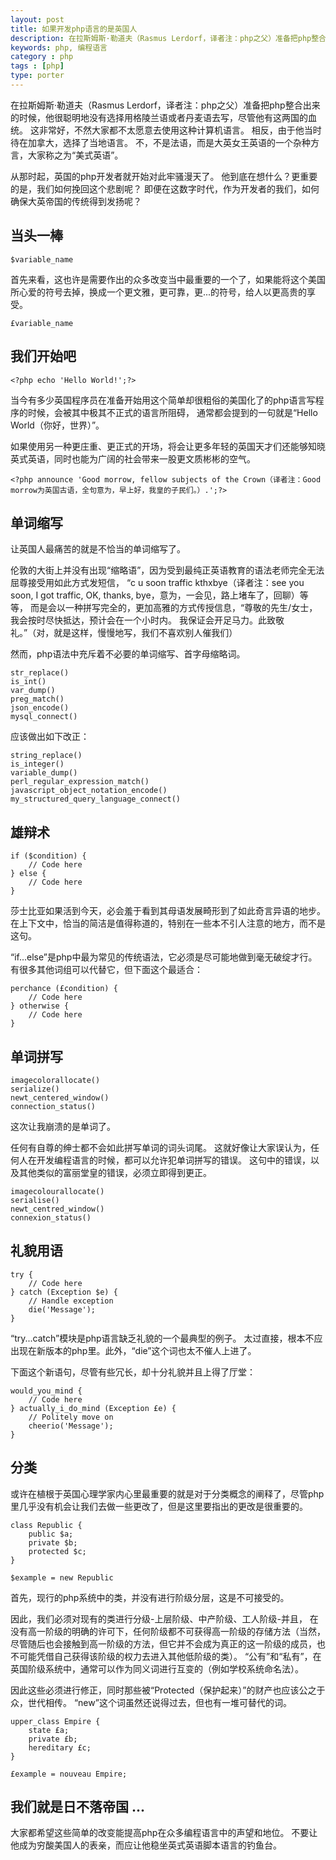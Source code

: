 ```yaml
---
layout: post
title: 如果开发php语言的是英国人
description: 在拉斯姆斯·勒道夫（Rasmus Lerdorf，译者注：php之父）准备把php整合出来的时候，他很聪明地没有选择用格陵兰语或者丹麦语去写，尽管他有这两国的血统。
keywords: php, 编程语言
category : php
tags : [php]
type: porter
---
```


在拉斯姆斯·勒道夫（Rasmus Lerdorf，译者注：php之父）准备把php整合出来的时候，他很聪明地没有选择用格陵兰语或者丹麦语去写，尽管他有这两国的血统。
这非常好，不然大家都不太愿意去使用这种计算机语言。
相反，由于他当时待在加拿大，选择了当地语言。
不，不是法语，而是大英女王英语的一个杂种方言，大家称之为“美式英语”。

从那时起，英国的php开发者就开始对此牢骚漫天了。
他到底在想什么？更重要的是，我们如何挽回这个悲剧呢？
即便在这数字时代，作为开发者的我们，如何确保大英帝国的传统得到发扬呢？

## 当头一棒

    $variable_name

首先来看，这也许是需要作出的众多改变当中最重要的一个了，如果能将这个美国所心爱的符号去掉，换成一个更文雅，更可靠，更...的符号，给人以更高贵的享受。

    £variable_name

## 我们开始吧

    <?php echo 'Hello World!';?>

当今有多少英国程序员在准备开始用这个简单却很粗俗的美国化了的php语言写程序的时候，会被其中极其不正式的语言所阻碍，
通常都会提到的一句就是“Hello World（你好，世界）”。

如果使用另一种更庄重、更正式的开场，将会让更多年轻的英国天才们还能够知晓英式英语，同时也能为广阔的社会带来一股更文质彬彬的空气。

    <?php announce 'Good morrow, fellow subjects of the Crown（译者注：Good morrow为英国古语，全句意为，早上好，我皇的子民们。）.';?>

## 单词缩写

让英国人最痛苦的就是不恰当的单词缩写了。

伦敦的大街上并没有出现“缩略语”，因为受到最纯正英语教育的语法老师完全无法屈尊接受用如此方式发短信，
“c u soon traffic kthxbye（译者注：see you soon, I got traffic, OK, thanks, bye，意为，一会见，路上堵车了，回聊）等等，
而是会以一种拼写完全的，更加高雅的方式传授信息，“尊敬的先生/女士，我会按时尽快抵达，预计会在一个小时内。
我保证会开足马力。此致敬礼。”（对，就是这样，慢慢地写，我们不喜欢别人催我们）

然而，php语法中充斥着不必要的单词缩写、首字母缩略词。

    str_replace()
    is_int()
    var_dump()
    preg_match()
    json_encode()
    mysql_connect()

应该做出如下改正：

    string_replace()
    is_integer()
    variable_dump()
    perl_regular_expression_match()
    javascript_object_notation_encode()
    my_structured_query_language_connect()

## 雄辩术

    if ($condition) { 
        // Code here
    } else { 
        // Code here
    }

莎士比亚如果活到今天，必会羞于看到其母语发展畸形到了如此奇言异语的地步。
在上下文中，恰当的简洁是值得称道的，特别在一些本不引人注意的地方，而不是这句。

“if...else”是php中最为常见的传统语法，它必须是尽可能地做到毫无破绽才行。
有很多其他词组可以代替它，但下面这个最适合：

    perchance (£condition) { 
        // Code here
    } otherwise { 
        // Code here
    }

## 单词拼写

    imagecolorallocate()
    serialize()
    newt_centered_window()
    connection_status()

这次让我崩溃的是单词了。

任何有自尊的绅士都不会如此拼写单词的词头词尾。
这就好像让大家误认为，任何人在开发编程语言的时候，都可以允许犯单词拼写的错误。
这句中的错误，以及其他类似的富丽堂皇的错误，必须立即得到更正。

    imagecolourallocate()
    serialise()
    newt_centred_window()
    connexion_status()

## 礼貌用语

    try { 
        // Code here
    } catch (Exception $e) { 
        // Handle exception 
        die('Message');
    }

“try...catch”模块是php语言缺乏礼貌的一个最典型的例子。
太过直接，根本不应出现在新版本的php里。此外，“die”这个词也太不催人上进了。

下面这个新语句，尽管有些冗长，却十分礼貌并且上得了厅堂：

    would_you_mind { 
        // Code here
    } actually_i_do_mind (Exception £e) { 
        // Politely move on 
        cheerio('Message');
    }

## 分类

或许在植根于英国心理学家内心里最重要的就是对于分类概念的阐释了，尽管php里几乎没有机会让我们去做一些更改了，但是这里要指出的更改是很重要的。

    class Republic { 
        public $a; 
        private $b; 
        protected $c;
    }
    
    $example = new Republic

首先，现行的php系统中的类，并没有进行阶级分层，这是不可接受的。

因此，我们必须对现有的类进行分级-上层阶级、中产阶级、工人阶级-并且，
在没有高一阶级的明确的许可下，任何阶级都不可获得高一阶级的存储方法（当然，
尽管随后也会接触到高一阶级的方法，但它并不会成为真正的这一阶级的成员，也不可能凭借自己获得该阶级的权力去进入其他低阶级的类）。
“公有”和“私有”，在英国阶级系统中，通常可以作为同义词进行互变的（例如学校系统命名法）。

因此这些必须进行修正，同时那些被“Protected（保护起来）”的财产也应该公之于众，世代相传。
“new”这个词虽然还说得过去，但也有一堆可替代的词。

    upper_class Empire { 
        state £a; 
        private £b; 
        hereditary £c;
    }

    £example = nouveau Empire;

## 我们就是日不落帝国 ...

大家都希望这些简单的改变能提高php在众多编程语言中的声望和地位。
不要让他成为穷酸美国人的表亲，而应让他稳坐英式英语脚本语言的钓鱼台。

